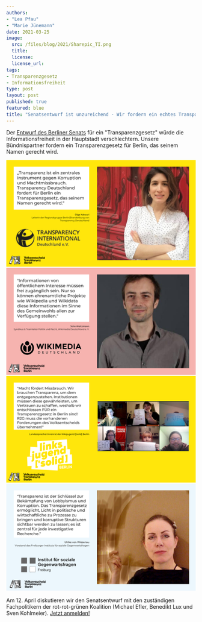 ```yaml
---
authors:
- "Lea Pfau"
- "Marie Jünemann"
date: 2021-03-25
image:
  src: /files/blog/2021/Sharepic_TI.png
  title:
  license: 
  license_url: 
tags:
- Transparenzgesetz
- Informationsfreiheit
type: post
layout: post
published: true
featured: blue
title: "Senatsentwurf ist unzureichend - Wir fordern ein echtes Transparenzgesetz"
---
```

Der <a href="https://volksentscheid-transparenz.de/blog/2021/03/r%C3%BCckschritt-entwurf-f%C3%BCr-berliner-transparenzgesetz-verschlechtert-informationsfreiheit/">Entwurf des Berliner Senats</a> für ein "Transparenzgesetz" würde die Informationsfreiheit in der Hauptstadt verschlechtern. Unsere Bündnispartner fordern ein Transparenzgesetz für Berlin, das seinem Namen gerecht wird.

<img src="/static/files/blog/2021/Sharepic_TI.png"/>
<img src="/static/files/blog/2021/Sharepic_Wikimedia.png"/>
<img src="/static/files/blog/2021/Sharepic_solid.png"/>
<img src="/static/files/blog/2021/Sharepic_Institut.png"/>

Am 12. April diskutieren wir den Senatsentwurf mit den zuständigen Fachpolitikern der rot-rot-grünen Koalition (Michael Efler, Benedikt Lux und Sven Kohlmeier). <a href="https://bb.mehr-demokratie.de/news/einzelansicht/berlin-blickt-durch-ein-transparenzgesetzentwurf-berlin/">Jetzt anmelden!</a>
